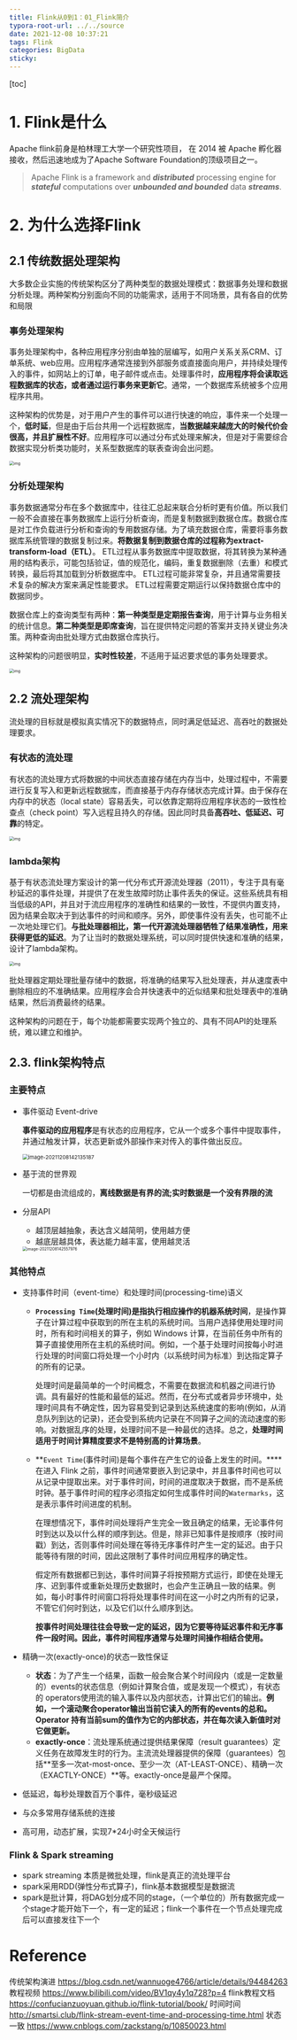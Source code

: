 ```yaml
---
title: Flink从0到1：01_Flink简介
typora-root-url: ../../source
date: 2021-12-08 10:37:21
tags: Flink
categories: BigData
sticky:
---
```


[toc]

# 1. Flink是什么

Apache flink前身是柏林理工大学一个研究性项目， 在 2014 被 Apache 孵化器接收，然后迅速地成为了Apache Software Foundation的顶级项目之一。

> Apache Flink is a framework and ***distributed*** processing engine for ***stateful*** computations over ***unbounded and bounded*** data ***streams***.

# 2. 为什么选择Flink

## 2.1 传统数据处理架构

大多数企业实施的传统架构区分了两种类型的数据处理模式：数据事务处理和数据分析处理。两种架构分别面向不同的功能需求，适用于不同场景，具有各自的优势和局限

### 事务处理架构

事务处理架构中，各种应用程序分别由单独的层编写，如用户关系关系CRM、订单系统、web应用。应用程序通常连接到外部服务或直接面向用户，并持续处理传入的事件，如网站上的订单，电子邮件或点击。处理事件时，**应用程序将会读取远程数据库的状态，或者通过运行事务来更新它**。通常，一个数据库系统被多个应用程序共用。

这种架构的优势是，对于用户产生的事件可以进行快速的响应，事件来一个处理一个，**低时延**，但是由于后台共用一个远程数据库，**当数据越来越庞大的时候代价会很高，并且扩展性不好**。应用程序可以通过分布式处理来解决，但是对于需要综合数据实现分析类功能时，关系型数据库的联表查询会出问题。

<img src="/images/Flink%E4%BB%8E0%E5%88%B01%EF%BC%9A01-Flink%E7%AE%80%E4%BB%8B/spaf_0101.png" alt="img" style="zoom:50%;" />

### 分析处理架构

事务数据通常分布在多个数据库中，往往汇总起来联合分析时更有价值。所以我们一般不会直接在事务数据库上运行分析查询，而是复制数据到数据仓库。数据仓库是对工作负载进行分析和查询的专用数据存储。为了填充数据仓库，需要将事务数据库系统管理的数据复制过来。**将数据复制到数据仓库的过程称为extract-transform-load（ETL）**。 ETL过程从事务数据库中提取数据，将其转换为某种通用的结构表示，可能包括验证，值的规范化，编码，重复数据删除（去重）和模式转换，最后将其加载到分析数据库中。 ETL过程可能非常复杂，并且通常需要技术复杂的解决方案来满足性能要求。 ETL过程需要定期运行以保持数据仓库中的数据同步。

数据仓库上的查询类型有两种：**第一种类型是定期报告查询**，用于计算与业务相关的统计信息。**第二种类型是即席查询**，旨在提供特定问题的答案并支持关键业务决策。两种查询由批处理方式由数据仓库执行。

这种架构的问题很明显，**实时性较差**，不适用于延迟要求低的事务处理要求。

<img src="https://confucianzuoyuan.github.io/flink-tutorial/book/images/spaf_0103.png" alt="img" style="zoom: 50%;" />

## 2.2 流处理架构

流处理的目标就是模拟真实情况下的数据特点，同时满足低延迟、高吞吐的数据处理要求。

### 有状态的流处理

有状态的流处理方式将数据的中间状态直接存储在内存当中，处理过程中，不需要进行反复写入和更新远程数据库，而直接基于内存存储状态完成计算。由于保存在内存中的状态（local state）容易丢失，可以依靠定期将应用程序状态的一致性检查点（check point）写入远程且持久的存储。因此同时具备**高吞吐、低延迟、可靠**的特定。

<img src="https://confucianzuoyuan.github.io/flink-tutorial/book/images/spaf_0104.png" alt="img" style="zoom:50%;" />

### lambda架构

基于有状态流处理方案设计的第一代分布式开源流处理器（2011），专注于具有毫秒延迟的事件处理，并提供了在发生故障时防止事件丢失的保证。这些系统具有相当低级的API，并且对于流应用程序的准确性和结果的一致性，不提供内置支持，因为结果会取决于到达事件的时间和顺序。另外，即使事件没有丢失，也可能不止一次地处理它们。**与批处理器相比，第一代开源流处理器牺牲了结果准确性，用来获得更低的延迟**。为了让当时的数据处理系统，可以同时提供快速和准确的结果，设计了lambda架构。

<img src="https://confucianzuoyuan.github.io/flink-tutorial/book/images/spaf_0107.png" alt="img" style="zoom:50%;" />

批处理器定期处理批量存储中的数据，将准确的结果写入批处理表，并从速度表中删除相应的不准确结果。应用程序会合并快速表中的近似结果和批处理表中的准确结果，然后消费最终的结果。

这种架构的问题在于，每个功能都需要实现两个独立的、具有不同API的处理系统，难以建立和维护。

## 2.3. flink架构特点

### 主要特点

- 事件驱动 Event-drive

  **事件驱动的应用程序**是有状态的应用程序，它从一个或多个事件中提取事件，并通过触发计算，状态更新或外部操作来对传入的事件做出反应。

  <img src="/images/Flink%E4%BB%8E0%E5%88%B01%EF%BC%9A01-Flink%E7%AE%80%E4%BB%8B/image-20211208142135187.png" alt="image-20211208142135187" style="zoom: 67%;" />

- 基于流的世界观

  一切都是由流组成的，**离线数据是有界的流;实时数据是一个没有界限的流**

- 分层API

  - 越顶层越抽象，表达含义越简明，使用越方便
  - 越底层越具体，表达能力越丰富，使用越灵活

  <img src="/images/Flink%E4%BB%8E0%E5%88%B01%EF%BC%9A01-Flink%E7%AE%80%E4%BB%8B/image-20211208142557976.png" alt="image-20211208142557976" style="zoom:50%;" />

### 其他特点

- 支持事件时间（event-time）和处理时间(processing-time)语义

  - **`Processing Time`(处理时间)是指执行相应操作的机器系统时间**，是操作算子在计算过程中获取到的所在主机的系统时间。当用户选择使用处理时间时，所有和时间相关的算子，例如 Windows 计算，在当前任务中所有的算子直接使用所在主机的系统时间。例如，一个基于处理时间按每小时进行处理的时间窗口将处理一个小时内（以系统时间为标准）到达指定算子的所有的记录。

    处理时间是最简单的一个时间概念，不需要在数据流和机器之间进行协调。具有最好的性能和最低的延迟。然而，在分布式或者异步环境中，处理时间具有不确定性，因为容易受到记录到达系统速度的影响(例如，从消息队列到达的记录)，还会受到系统内记录在不同算子之间的流动速度的影响。对数据乱序的处理，处理时间不是一种最优的选择。总之，**处理时间适用于时间计算精度要求不是特别高的计算场景**。

  - **`Event Time`(事件时间)是每个事件在产生它的设备上发生的时间。****在进入 Flink 之前，事件时间通常要嵌入到记录中，并且事件时间也可以从记录中提取出来。对于事件时间，时间的进度取决于数据，而不是系统时钟。基于事件时间的程序必须指定如何生成事件时间的`Watermarks`，这是表示事件时间进度的机制。

    在理想情况下，事件时间处理将产生完全一致且确定的结果，无论事件何时到达以及以什么样的顺序到达。但是，除非已知事件是按顺序（按时间戳）到达，否则事件时间处理在等待无序事件时产生一定的延迟。由于只能等待有限的时间，因此这限制了事件时间应用程序的确定性。

    假定所有数据都已到达，事件时间算子将按预期方式运行，即使在处理无序、迟到事件或重新处理历史数据时，也会产生正确且一致的结果。例如，每小时事件时间窗口将将处理事件时间在这一小时之内所有的记录，不管它们何时到达，以及它们以什么顺序到达。

    **按事件时间处理往往会导致一定的延迟，因为它要等待延迟事件和无序事件一段时间。因此，事件时间程序通常与处理时间操作相结合使用。**

- 精确一次(exactly-once)的状态一致性保证
  - **状态**：为了产生一个结果，函数一般会聚合某个时间段内（或是一定数量的）events的状态信息（例如计算聚合值，或是发现一个模式），有状态的 operators使用流的输入事件以及内部状态，计算出它们的输出。**例如，一个滚动聚合operator输出当前它读入的所有的events的总和。Operator 持有当前sum的值作为它的内部状态，并在每次读入新值时对它做更新。**
  - **exactly-once**：流处理系统通过提供结果保障（result guarantees）定义任务在故障发生时的行为。主流流处理器提供的保障（guarantees）包括**至多一次at-most-once、至少一次（AT-LEAST-ONCE）、精确一次（EXACTLY-ONCE）**等。exactly-once是最严个保障。
- 低延迟，每秒处理数百万个事件，毫秒级延迟
- 与众多常用存储系统的连接
- 高可用，动态扩展，实现7*24小时全天候运行

### Flink & Spark streaming

- spark streaming 本质是微批处理，flink是真正的流处理平台
- spark采用RDD(弹性分布式算子)，flink基本数据模型是数据流
- spark是批计算，将DAG划分成不同的stage，（一个单位的）所有数据完成一个stage才能开始下一个，有一定的延迟；flink一个事件在一个节点处理完成后可以直接发往下一个

# Reference

传统架构演进 https://blog.csdn.net/wannuoge4766/article/details/94484263
教程视频 https://www.bilibili.com/video/BV1qy4y1q728?p=4
flink教程文档 https://confucianzuoyuan.github.io/flink-tutorial/book/
时间时间 http://smartsi.club/flink-stream-event-time-and-processing-time.html
状态一致 https://www.cnblogs.com/zackstang/p/10850023.html

